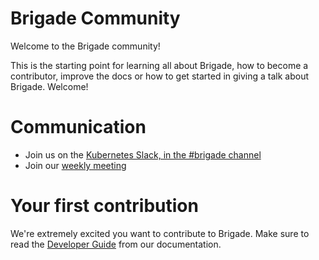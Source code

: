 # Brigade Community

Welcome to the Brigade community!

This is the starting point for learning all about Brigade, how to become a contributor, improve the docs or how to get started in giving a talk about Brigade. Welcome!

# Communication

- Join us on the [Kubernetes Slack, in the #brigade channel][slack]
- Join our [weekly meeting][zoom]

# Your first contribution

We're extremely excited you want to contribute to Brigade. Make sure to read the [Developer Guide][dev-guide] from our documentation.

[slack]: https://kubernetes.slack.com/messages/C87MF1RFD/
[zoom]: https://zoom.us/j/280806496
[dev-guide]: https://azure.github.io/brigade/topics/developers.html